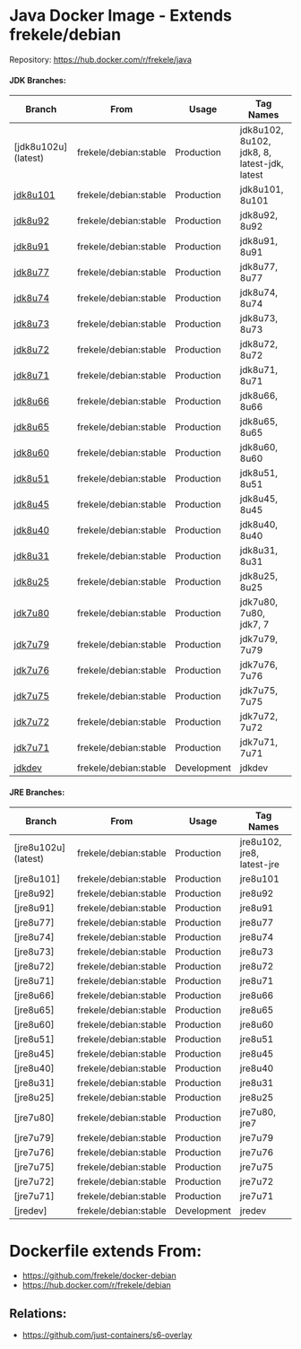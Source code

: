 # Java Docker Image - Extends frekele/debian

Repository: https://hub.docker.com/r/frekele/java

#### JDK Branches:
| Branch                | From                     | Usage        | Tag Names                                      |
| --------------------- | ------------------------ | ------------ | ---------------------------------------------- |
| [jdk8u102u] (latest)   | frekele/debian:stable    | Production   | jdk8u102, 8u102, jdk8, 8, latest-jdk, latest   |
| [jdk8u101]            | frekele/debian:stable    | Production   | jdk8u101, 8u101                                |
| [jdk8u92]             | frekele/debian:stable    | Production   | jdk8u92, 8u92                                  |
| [jdk8u91]             | frekele/debian:stable    | Production   | jdk8u91, 8u91                                  |
| [jdk8u77]             | frekele/debian:stable    | Production   | jdk8u77, 8u77                                  |
| [jdk8u74]             | frekele/debian:stable    | Production   | jdk8u74, 8u74                                  |
| [jdk8u73]             | frekele/debian:stable    | Production   | jdk8u73, 8u73                                  |
| [jdk8u72]             | frekele/debian:stable    | Production   | jdk8u72, 8u72                                  |
| [jdk8u71]             | frekele/debian:stable    | Production   | jdk8u71, 8u71                                  |
| [jdk8u66]             | frekele/debian:stable    | Production   | jdk8u66, 8u66                                  |
| [jdk8u65]             | frekele/debian:stable    | Production   | jdk8u65, 8u65                                  |
| [jdk8u60]             | frekele/debian:stable    | Production   | jdk8u60, 8u60                                  |
| [jdk8u51]             | frekele/debian:stable    | Production   | jdk8u51, 8u51                                  |
| [jdk8u45]             | frekele/debian:stable    | Production   | jdk8u45, 8u45                                  |
| [jdk8u40]             | frekele/debian:stable    | Production   | jdk8u40, 8u40                                  |
| [jdk8u31]             | frekele/debian:stable    | Production   | jdk8u31, 8u31                                  |
| [jdk8u25]             | frekele/debian:stable    | Production   | jdk8u25, 8u25                                  |
| [jdk7u80]             | frekele/debian:stable    | Production   | jdk7u80, 7u80, jdk7, 7                         |
| [jdk7u79]             | frekele/debian:stable    | Production   | jdk7u79, 7u79                                  |
| [jdk7u76]             | frekele/debian:stable    | Production   | jdk7u76, 7u76                                  |
| [jdk7u75]             | frekele/debian:stable    | Production   | jdk7u75, 7u75                                  |
| [jdk7u72]             | frekele/debian:stable    | Production   | jdk7u72, 7u72                                  |
| [jdk7u71]             | frekele/debian:stable    | Production   | jdk7u71, 7u71                                  |
| [jdkdev]              | frekele/debian:stable    | Development  | jdkdev                                         |

#### JRE Branches:
| Branch                | From                     | Usage        | Tag Names                                      |
| --------------------- | ------------------------ | ------------ | ---------------------------------------------- |
| [jre8u102u] (latest)   | frekele/debian:stable    | Production   | jre8u102, jre8, latest-jre              |
| [jre8u101]            | frekele/debian:stable    | Production   | jre8u101                                |
| [jre8u92]             | frekele/debian:stable    | Production   | jre8u92                                  |
| [jre8u91]             | frekele/debian:stable    | Production   | jre8u91                                  |
| [jre8u77]             | frekele/debian:stable    | Production   | jre8u77                                  |
| [jre8u74]             | frekele/debian:stable    | Production   | jre8u74                                  |
| [jre8u73]             | frekele/debian:stable    | Production   | jre8u73                                  |
| [jre8u72]             | frekele/debian:stable    | Production   | jre8u72                                  |
| [jre8u71]             | frekele/debian:stable    | Production   | jre8u71                                  |
| [jre8u66]             | frekele/debian:stable    | Production   | jre8u66                                  |
| [jre8u65]             | frekele/debian:stable    | Production   | jre8u65                                  |
| [jre8u60]             | frekele/debian:stable    | Production   | jre8u60                                  |
| [jre8u51]             | frekele/debian:stable    | Production   | jre8u51                                  |
| [jre8u45]             | frekele/debian:stable    | Production   | jre8u45                                  |
| [jre8u40]             | frekele/debian:stable    | Production   | jre8u40                                  |
| [jre8u31]             | frekele/debian:stable    | Production   | jre8u31                                  |
| [jre8u25]             | frekele/debian:stable    | Production   | jre8u25                                  |
| [jre7u80]             | frekele/debian:stable    | Production   | jre7u80, jre7                            |
| [jre7u79]             | frekele/debian:stable    | Production   | jre7u79                                  |
| [jre7u76]             | frekele/debian:stable    | Production   | jre7u76                                  |
| [jre7u75]             | frekele/debian:stable    | Production   | jre7u75                                  |
| [jre7u72]             | frekele/debian:stable    | Production   | jre7u72                                  |
| [jre7u71]             | frekele/debian:stable    | Production   | jre7u71                                  |
| [jredev]              | frekele/debian:stable    | Development  | jredev                                   |


# Dockerfile extends From:
- https://github.com/frekele/docker-debian
- https://hub.docker.com/r/frekele/debian

## Relations:
 - https://github.com/just-containers/s6-overlay


[jdk8u102]: https://github.com/frekele/docker-java/blob/jdk8u102/Dockerfile
[jdk8u101]: https://github.com/frekele/docker-java/blob/jdk8u101/Dockerfile
[jdk8u92]: https://github.com/frekele/docker-java/blob/jdk8u92/Dockerfile
[jdk8u91]: https://github.com/frekele/docker-java/blob/jdk8u91/Dockerfile
[jdk8u77]: https://github.com/frekele/docker-java/blob/jdk8u77/Dockerfile
[jdk8u74]: https://github.com/frekele/docker-java/blob/jdk8u74/Dockerfile
[jdk8u73]: https://github.com/frekele/docker-java/blob/jdk8u73/Dockerfile
[jdk8u72]: https://github.com/frekele/docker-java/blob/jdk8u72/Dockerfile
[jdk8u71]: https://github.com/frekele/docker-java/blob/jdk8u71/Dockerfile
[jdk8u66]: https://github.com/frekele/docker-java/blob/jdk8u66/Dockerfile
[jdk8u65]: https://github.com/frekele/docker-java/blob/jdk8u65/Dockerfile
[jdk8u60]: https://github.com/frekele/docker-java/blob/jdk8u60/Dockerfile
[jdk8u51]: https://github.com/frekele/docker-java/blob/jdk8u51/Dockerfile
[jdk8u45]: https://github.com/frekele/docker-java/blob/jdk8u45/Dockerfile
[jdk8u40]: https://github.com/frekele/docker-java/blob/jdk8u40/Dockerfile
[jdk8u31]: https://github.com/frekele/docker-java/blob/jdk8u31/Dockerfile
[jdk8u25]: https://github.com/frekele/docker-java/blob/jdk8u25/Dockerfile
[jdk7u80]: https://github.com/frekele/docker-java/blob/jdk7u80/Dockerfile
[jdk7u79]: https://github.com/frekele/docker-java/blob/jdk7u79/Dockerfile
[jdk7u76]: https://github.com/frekele/docker-java/blob/jdk7u76/Dockerfile
[jdk7u75]: https://github.com/frekele/docker-java/blob/jdk7u75/Dockerfile
[jdk7u72]: https://github.com/frekele/docker-java/blob/jdk7u72/Dockerfile
[jdk7u71]: https://github.com/frekele/docker-java/blob/jdk7u71/Dockerfile
[jdkdev]: https://github.com/frekele/docker-java/blob/jdkdev/Dockerfile

